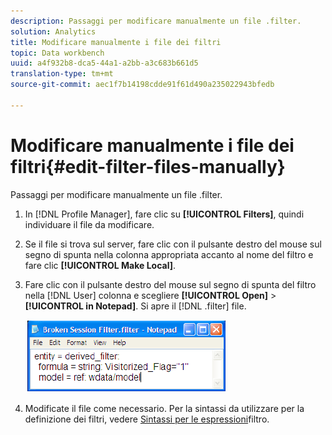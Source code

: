 ```yaml
---
description: Passaggi per modificare manualmente un file .filter.
solution: Analytics
title: Modificare manualmente i file dei filtri
topic: Data workbench
uuid: a4f932b8-dca5-44a1-a2bb-a3c683b661d5
translation-type: tm+mt
source-git-commit: aec1f7b14198cdde91f61d490a235022943bfedb

---
```



# Modificare manualmente i file dei filtri{#edit-filter-files-manually}

Passaggi per modificare manualmente un file .filter.

1. In [!DNL Profile Manager], fare clic su **[!UICONTROL Filters]**, quindi individuare il file da modificare.
1. Se il file si trova sul server, fare clic con il pulsante destro del mouse sul segno di spunta nella colonna appropriata accanto al nome del filtro e fare clic **[!UICONTROL Make Local]**.
1. Fare clic con il pulsante destro del mouse sul segno di spunta del filtro nella [!DNL User] colonna e scegliere **[!UICONTROL Open]** > **[!UICONTROL in Notepad]**. Si apre il [!DNL .filter] file.

   ![](assets/filter_manualEdit.png)

1. Modificate il file come necessario. Per la sintassi da utilizzare per la definizione dei filtri, vedere [Sintassi per le espressioni](../../../../home/c-get-started/c-qry-lang-syntx/c-syntx-fltr-exp.md#concept-72f2563f809747a2a3cff7ec72462a15)filtro.

